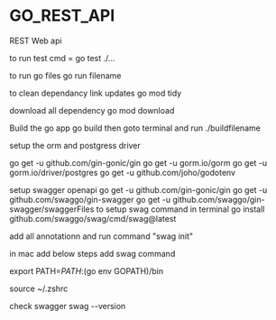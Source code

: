 # GO_REST_API
REST Web api


to run test
cmd = go test ./...

to run go files
go run filename

to clean dependancy link updates
go mod tidy

download all dependency
go mod download

Build the go app
go build
then goto terminal and run
./buildfilename


setup the orm and postgress driver

go get -u github.com/gin-gonic/gin
go get -u gorm.io/gorm
go get -u gorm.io/driver/postgres
go get -u github.com/joho/godotenv


setup swagger openapi
go get -u github.com/gin-gonic/gin
go get -u github.com/swaggo/gin-swagger
go get -u github.com/swaggo/gin-swagger/swaggerFiles
to setup swag command in terminal
go install github.com/swaggo/swag/cmd/swag@latest

add all annotationn and run command "swag init"

in mac add below steps add swag command

export PATH=$PATH:$(go env GOPATH)/bin

source ~/.zshrc

check swagger
swag --version



